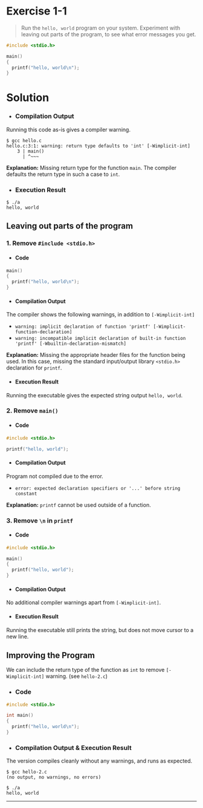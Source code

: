 
# Exercise 1-1

> Run the `hello, world` program on your system. Experiment with leaving out parts of the program, to see what error messages you get.

```c
#include <stdio.h>

main()
{
  printf("hello, world\n");
}
```

# Solution

- ### Compilation Output

Running this code as-is gives a compiler warning.

```console
$ gcc hello.c
hello.c:3:1: warning: return type defaults to 'int' [-Wimplicit-int]
    3 | main()
      | ^~~~
```

**Explanation:** Missing return type for the function `main`. The compiler defaults the return type in such a case to `int`.

- ### Execution Result

```console
$ ./a
hello, world
```


## Leaving out parts of the program

### 1. Remove `#include <stdio.h>`

- #### Code

```c
main()
{
  printf("hello, world\n");
}
```

- #### Compilation Output

The compiler shows the following warnings, in addition to `[-Wimplicit-int]`

  - `warning: implicit declaration of function 'printf' [-Wimplicit-function-declaration]`
  - `warning: incompatible implicit declaration of built-in function 'printf' [-Wbuiltin-declaration-mismatch]`

**Explanation:** Missing the appropriate header files for the function being used. In this case, missing the standard input/output library `<stdio.h>` declaration for `printf`.

- #### Execution Result

Running the executable gives the expected string output `hello, world`.

### 2. Remove `main()`

- #### Code

```c
#include <stdio.h>

printf("hello, world");
```

- #### Compilation Output

Program not compiled due to the error.

- `error: expected declaration specifiers or '...' before string constant`

**Explanation:** `printf` cannot be used outside of a function.

### 3. Remove `\n` in `printf`

- #### Code

```c
#include <stdio.h>

main()
{
  printf("hello, world");
}
```

- #### Compilation Output

No additional compiler warnings apart from `[-Wimplicit-int]`.

- #### Execution Result

Running the executable still prints the string, but does not move cursor to a new line.


## Improving the Program

We can include the return type of the function as `int` to remove `[-Wimplicit-int]` warning. (see `hello-2.c`)

- ### Code

```c
#include <stdio.h>

int main()
{
  printf("hello, world\n");
}
```

- ### Compilation Output & Execution Result

The version compiles cleanly without any warnings, and runs as expected.

```console
$ gcc hello-2.c
(no output, no warnings, no errors)

$ ./a
hello, world
```

---